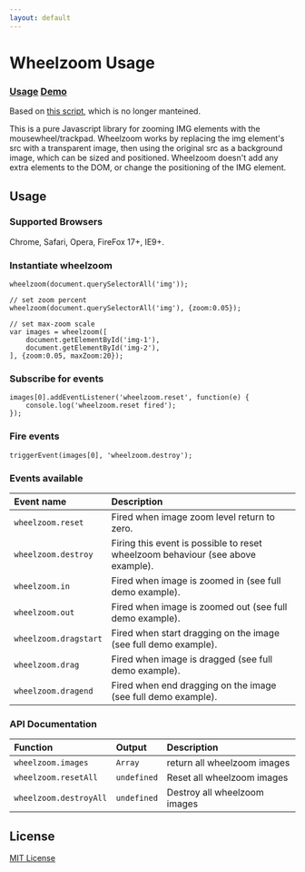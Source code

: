 ```yaml
---
layout: default
---
```


# Wheelzoom Usage

### [Usage](https://kwaadpepper.github.io/wheelzoom-revived/demo.html) [Demo](https://kwaadpepper.github.io/wheelzoom-revived/demo.html)

Based on [this script](http://www.jacklmoore.com/wheelzoom/), which is no longer manteined.

This is a pure Javascript library for zooming IMG elements with the mousewheel/trackpad. Wheelzoom works by replacing the img element's src with a transparent image, then using the original src as a background image, which can be sized and positioned. Wheelzoom doesn't add any extra elements to the DOM, or change the positioning of the IMG element.

## Usage

### Supported Browsers

Chrome, Safari, Opera, FireFox 17+, IE9+.

### Instantiate wheelzoom

    wheelzoom(document.querySelectorAll('img'));

    // set zoom percent
    wheelzoom(document.querySelectorAll('img'), {zoom:0.05});

    // set max-zoom scale
    var images = wheelzoom([
        document.getElementById('img-1'),
        document.getElementById('img-2'),
    ], {zoom:0.05, maxZoom:20});

### Subscribe for events

    images[0].addEventListener('wheelzoom.reset', function(e) {
    	console.log('wheelzoom.reset fired');
    });

### Fire events

    triggerEvent(images[0], 'wheelzoom.destroy');

### Events available

| Event name            | Description                                                                     |
| :-------------------- | :------------------------------------------------------------------------------ |
| `wheelzoom.reset`     | Fired when image zoom level return to zero.                                     |
| `wheelzoom.destroy`   | Firing this event is possible to reset wheelzoom behaviour (see above example). |
| `wheelzoom.in`        | Fired when image is zoomed in (see full demo example).                          |
| `wheelzoom.out`       | Fired when image is zoomed out (see full demo example).                         |
| `wheelzoom.dragstart` | Fired when start dragging on the image (see full demo example).                 |
| `wheelzoom.drag`      | Fired when image is dragged (see full demo example).                            |
| `wheelzoom.dragend`   | Fired when end dragging on the image (see full demo example).                   |

### API Documentation

| Function               | Output      | Description                  |
| :--------------------- | :---------- | :--------------------------- |
| `wheelzoom.images`     | `Array`     | return all wheelzoom images  |
| `wheelzoom.resetAll`   | `undefined` | Reset all wheelzoom images   |
| `wheelzoom.destroyAll` | `undefined` | Destroy all wheelzoom images |

## License

[MIT License](http://opensource.org/licenses/MIT)
